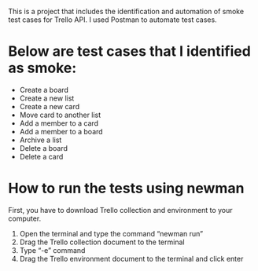 This is a project that includes the identification and automation of smoke test cases for Trello API. I used Postman to automate test cases.


# Below are test cases that I identified as smoke:

- Create a board
- Create a new list
- Create a new card
- Move card to another list
- Add a member to a card
- Add a member to a board
- Archive a list
- Delete a board
- Delete a card

# How to run the tests using newman

First, you have to download Trello collection and environment to your computer.
1. Open the terminal and type the command “newman run”
2. Drag the Trello collection document to the terminal 
3. Type “-e” command
4. Drag the Trello environment document to the terminal and click enter
